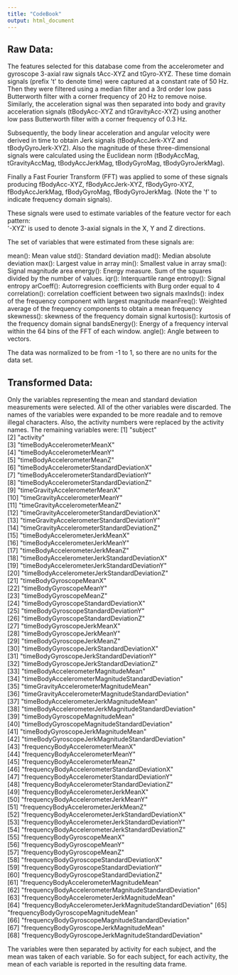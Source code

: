 ```yaml
---
title: "CodeBook"
output: html_document
---
```

## Raw Data:

The features selected for this database come from the accelerometer and gyroscope 3-axial raw signals tAcc-XYZ and tGyro-XYZ. These time domain signals (prefix 't' to denote time) were captured at a constant rate of 50 Hz. Then they were filtered using a median filter and a 3rd order low pass Butterworth filter with a corner frequency of 20 Hz to remove noise. Similarly, the acceleration signal was then separated into body and gravity acceleration signals (tBodyAcc-XYZ and tGravityAcc-XYZ) using another low pass Butterworth filter with a corner frequency of 0.3 Hz. 

Subsequently, the body linear acceleration and angular velocity were derived in time to obtain Jerk signals (tBodyAccJerk-XYZ and tBodyGyroJerk-XYZ). Also the magnitude of these three-dimensional signals were calculated using the Euclidean norm (tBodyAccMag, tGravityAccMag, tBodyAccJerkMag, tBodyGyroMag, tBodyGyroJerkMag). 

Finally a Fast Fourier Transform (FFT) was applied to some of these signals producing fBodyAcc-XYZ, fBodyAccJerk-XYZ, fBodyGyro-XYZ, fBodyAccJerkMag, fBodyGyroMag, fBodyGyroJerkMag. (Note the 'f' to indicate frequency domain signals). 

These signals were used to estimate variables of the feature vector for each pattern:  
'-XYZ' is used to denote 3-axial signals in the X, Y and Z directions.

The set of variables that were estimated from these signals are: 

mean(): Mean value
std(): Standard deviation
mad(): Median absolute deviation 
max(): Largest value in array
min(): Smallest value in array
sma(): Signal magnitude area
energy(): Energy measure. Sum of the squares divided by the number of values. 
iqr(): Interquartile range 
entropy(): Signal entropy
arCoeff(): Autorregresion coefficients with Burg order equal to 4
correlation(): correlation coefficient between two signals
maxInds(): index of the frequency component with largest magnitude
meanFreq(): Weighted average of the frequency components to obtain a mean frequency
skewness(): skewness of the frequency domain signal 
kurtosis(): kurtosis of the frequency domain signal 
bandsEnergy(): Energy of a frequency interval within the 64 bins of the FFT of each window.
angle(): Angle between to vectors.

The data was normalized to be from -1 to 1, so there are no units for the data set.

## Transformed Data:

Only the variables representing the mean and standard deviation measurements were selected.  All of the other variables were discarded.  The names of the variables were expanded to be more readale and to remove illegal characters.  Also, the activity numbers were replaced by the activity names.  The remaining variables were:
 [1] "subject"                                                 
 [2] "activity"                                                
 [3] "timeBodyAccelerometerMeanX"                              
 [4] "timeBodyAccelerometerMeanY"                              
 [5] "timeBodyAccelerometerMeanZ"                              
 [6] "timeBodyAccelerometerStandardDeviationX"                 
 [7] "timeBodyAccelerometerStandardDeviationY"                 
 [8] "timeBodyAccelerometerStandardDeviationZ"                 
 [9] "timeGravityAccelerometerMeanX"                           
[10] "timeGravityAccelerometerMeanY"                           
[11] "timeGravityAccelerometerMeanZ"                           
[12] "timeGravityAccelerometerStandardDeviationX"              
[13] "timeGravityAccelerometerStandardDeviationY"              
[14] "timeGravityAccelerometerStandardDeviationZ"              
[15] "timeBodyAccelerometerJerkMeanX"                          
[16] "timeBodyAccelerometerJerkMeanY"                          
[17] "timeBodyAccelerometerJerkMeanZ"                          
[18] "timeBodyAccelerometerJerkStandardDeviationX"             
[19] "timeBodyAccelerometerJerkStandardDeviationY"             
[20] "timeBodyAccelerometerJerkStandardDeviationZ"             
[21] "timeBodyGyroscopeMeanX"                                  
[22] "timeBodyGyroscopeMeanY"                                  
[23] "timeBodyGyroscopeMeanZ"                                  
[24] "timeBodyGyroscopeStandardDeviationX"                     
[25] "timeBodyGyroscopeStandardDeviationY"                     
[26] "timeBodyGyroscopeStandardDeviationZ"                     
[27] "timeBodyGyroscopeJerkMeanX"                              
[28] "timeBodyGyroscopeJerkMeanY"                              
[29] "timeBodyGyroscopeJerkMeanZ"                              
[30] "timeBodyGyroscopeJerkStandardDeviationX"                 
[31] "timeBodyGyroscopeJerkStandardDeviationY"                 
[32] "timeBodyGyroscopeJerkStandardDeviationZ"                 
[33] "timeBodyAccelerometerMagnitudeMean"                      
[34] "timeBodyAccelerometerMagnitudeStandardDeviation"         
[35] "timeGravityAccelerometerMagnitudeMean"                   
[36] "timeGravityAccelerometerMagnitudeStandardDeviation"      
[37] "timeBodyAccelerometerJerkMagnitudeMean"                  
[38] "timeBodyAccelerometerJerkMagnitudeStandardDeviation"     
[39] "timeBodyGyroscopeMagnitudeMean"                          
[40] "timeBodyGyroscopeMagnitudeStandardDeviation"             
[41] "timeBodyGyroscopeJerkMagnitudeMean"                      
[42] "timeBodyGyroscopeJerkMagnitudeStandardDeviation"         
[43] "frequencyBodyAccelerometerMeanX"                         
[44] "frequencyBodyAccelerometerMeanY"                         
[45] "frequencyBodyAccelerometerMeanZ"                         
[46] "frequencyBodyAccelerometerStandardDeviationX"            
[47] "frequencyBodyAccelerometerStandardDeviationY"            
[48] "frequencyBodyAccelerometerStandardDeviationZ"            
[49] "frequencyBodyAccelerometerJerkMeanX"                     
[50] "frequencyBodyAccelerometerJerkMeanY"                     
[51] "frequencyBodyAccelerometerJerkMeanZ"                     
[52] "frequencyBodyAccelerometerJerkStandardDeviationX"        
[53] "frequencyBodyAccelerometerJerkStandardDeviationY"        
[54] "frequencyBodyAccelerometerJerkStandardDeviationZ"        
[55] "frequencyBodyGyroscopeMeanX"                             
[56] "frequencyBodyGyroscopeMeanY"                             
[57] "frequencyBodyGyroscopeMeanZ"                             
[58] "frequencyBodyGyroscopeStandardDeviationX"                
[59] "frequencyBodyGyroscopeStandardDeviationY"                
[60] "frequencyBodyGyroscopeStandardDeviationZ"                
[61] "frequencyBodyAccelerometerMagnitudeMean"                 
[62] "frequencyBodyAccelerometerMagnitudeStandardDeviation"    
[63] "frequencyBodyAccelerometerJerkMagnitudeMean"             
[64] "frequencyBodyAccelerometerJerkMagnitudeStandardDeviation"
[65] "frequencyBodyGyroscopeMagnitudeMean"                     
[66] "frequencyBodyGyroscopeMagnitudeStandardDeviation"        
[67] "frequencyBodyGyroscopeJerkMagnitudeMean"                 
[68] "frequencyBodyGyroscopeJerkMagnitudeStandardDeviation"    

The variables were then separated by activity for each subject, and the mean was taken of each variable.  So for each subject, for each activity, the mean of each variable is reported in the resulting data frame.
